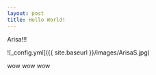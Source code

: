 ```yaml
---
layout: post
title: Hello World!
---
```


Arisa!!!

![_config.yml]({{ site.baseurl }}/images/ArisaS.jpg)

wow wow wow
